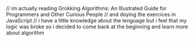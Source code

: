 // im actually reading Grokking Algorithms: An Illustrated Guide for Programmers and Other Curious People
// and doying the exercices in JavaScript
// i have a little knowledge about the lenguage but i feel that my logic was broke so i decided to come back at the beginning and learn more about algorithm
